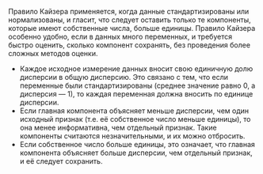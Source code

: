 Правило Кайзера применяется, когда данные стандартизированы или нормализованы, и гласит, что следует оставить только те компоненты, которые имеют собственные числа, больше единицы. Правило Кайзера особенно удобно, если в данных много переменных, и требуется быстро оценить, сколько компонент сохранять, без проведения более сложных методов оценки.

- Каждое исходное измерение данных вносит свою единичную долю дисперсии в общую дисперсию. Это связано с тем, что если переменные были стандартизированы (среднее значение равно 0, а дисперсия — 1), то каждая переменная должна вносить по единице дисперсии.
- Если главная компонента объясняет меньше дисперсии, чем один исходный признак (т.е. её собственное число меньше единицы), то она менее информативна, чем отдельный признак. Такие компоненты считаются незначительными, и их можно отбросить.
- Если собственное число больше единицы, это означает, что главная компонента объясняет больше дисперсии, чем отдельный признак, и её следует сохранить.